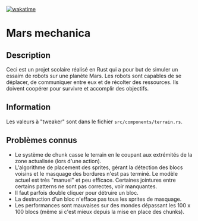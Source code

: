 [![wakatime](https://wakatime.com/badge/user/018da7b9-5ddd-4615-a805-e871e840191c/project/b74fcbcf-2616-4691-b7f8-08150f738a46.svg)](https://wakatime.com/badge/user/018da7b9-5ddd-4615-a805-e871e840191c/project/b74fcbcf-2616-4691-b7f8-08150f738a46)

# Mars mechanica

## Description

Ceci est un projet scolaire réalisé en Rust qui a pour but de simuler un essaim de robots sur une planète Mars.
Les robots sont capables de se déplacer, de communiquer entre eux et de récolter des ressources. Ils doivent coopérer
pour survivre et accomplir des objectifs.

## Information

Les valeurs à "tweaker" sont dans le fichier `src/components/terrain.rs`.

## Problèmes connus

- Le système de chunk casse le terrain en le coupant aux extrémités de la zone actualisée (lors d'une action).
- L'algorithme de placement des sprites, gérant la détection des blocs voisins et le masquage des bordures n'est pas
  terminé. Le modèle actuel est très "manuel" et peu efficace. Certaines jointures entre certains patterns ne sont pas
  correctes, voir manquantes.
- Il faut parfois double cliquer pour détruire un bloc.
- La destruction d'un bloc n'efface pas tous les sprites de masquage.
- Les performances sont mauvaises sur des mondes dépassant les 100 x 100 blocs (même si c'est mieux depuis la mise en
  place des chunks).